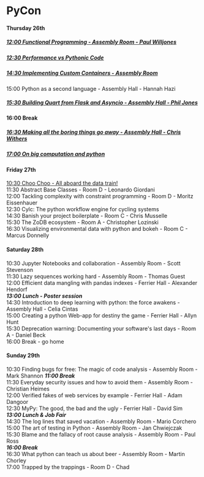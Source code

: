 # PyCon

#### Thursday 26th
##### [12:00 Functional Programming - Assembly Room - Paul Willjones](functional_python.md)
##### [12:30 Performance vs Pythonic Code](performance_vs_pythonic_code.md)
##### [14:30 Implementing Custom Containers - Assembly Room](implementing_custom_containers.md)
15:00 Python as a second language - Assembly Hall - Hannah Hazi
##### [15:30 Building Quart from Flask and Asyncio - Assembly Hall - Phil Jones](building_quart_from_flask_and_asyncio.md)
**16:00 Break**
##### [16:30 Making all the boring things go away - Assembly Hall - Chris Withers](making_all_the_boring_things_go_away.md)
##### [17:00 On big computation and python](on_big_computation_and_python.md)

#### Friday 27th
[10:30 Choo Choo - All aboard the data train!](choo_choo_all_aboard_the_data_train.md)\
11:30 Abstract Base Classes - Room D - Leonardo Giordani\
12:00 Tackling complexity with constraint programming - 
Room D - Moritz Eissenhauer\
12:30 Cylc: The python workflow engine for cycling systems\
14:30 Banish your project boilerplate - Room C - Chris Musselle\
15:30 The ZoDB ecosystem - Room A - Christopher Lozinski\
16:30 Visualizing environmental data with python and bokeh - Room C - Marcus Donnelly

#### Saturday 28th

10:30 Jupyter Notebooks and collaboration - Assembly Room - Scott Stevenson\
11:30 Lazy sequences working hard - Assembly Room - Thomas Guest\
12:00 Efficient data mangling with pandas indexes - Ferrier Hall - Alexander Hendorf\
***13:00 Lunch - Poster session***\
14:30 Introduction to deep learning with python: the force awakens - Assembly Hall - Celia Cintas\
15:00 Creating a python Web-app for destiny the game - Ferrier Hall - Allyn Hunt\
15:30 Deprecation warning: Documenting your software's last days - Room A - Daniel Beck\
16:00 Break - go home

#### Sunday 29th

10:30 Finding bugs for free: The magic of code analysis - Assembly Room - Mark Shannon
***11:00 Break***\
11:30 Everyday security issues and how to avoid them - Assembly Room - Christian Heimes\
12:00 Verified fakes of web services by example - Ferrier Hall - Adam Dangoor\
12:30 MyPy: The good, the bad and the ugly - Ferrier Hall - David Sim\
***13:00 Lunch & Job Fair***\
14:30 The log lines that saved vacation - Assembly Room - Mario Corchero\
15:00 The art of testing in Python - Assembly Room - Jan Chwiejczak\
15:30 Blame and the fallacy of root cause analysis - Assembly Room - Paul Ross\
***16:00 Break***\
16:30 What python can teach us about beer - Assembly Room - Martin Chorley\
17:00 Trapped by the trappings - Room D - Chad

